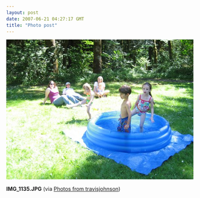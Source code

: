 ```yaml
---
layout: post
date: 2007-06-21 04:27:17 GMT
title: "Photo post"
---
```

![travisj](/images/1a57e3c7f4dd6da8890eb249cbb59ca460a813eab00da9e9386f6c0eb740a1ac.jpg)

<b>IMG_1135.JPG</b> (via <a href="http://www.flickr.com/photos/travisjohnson/578710560/">Photos from travisjohnson</a>)